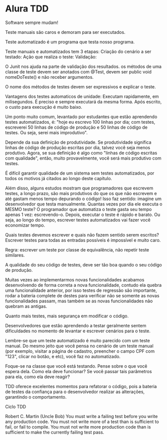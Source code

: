 # Alura TDD

Software sempre mudam!

Teste manuais são caros e demoram para ser executados.

Teste automatizado é um programa que testa nosso programa. 

Teste manuais e automatizados tem 3 etapas:
Criação do cenário a ser testado:
Ação que realiza o teste:
Validação:

O Junit nos ajuda na parte de validação dos resultados. 
os métodos de uma classe de teste devem ser anotados com @Test,
devem ser public void nomeDoTeste() e não receber argumentos.

O nome dos métodos de testes devem ser expressivos e explicar o teste.

Vantagens dos testes automaticos de unidade:
Executam rapidamente, em milisegundos.
É preciso e sempre executará da mesma forma.
Após escrito, o custo para execução é muito baixo. 

Um ponto muito comum, levantado por estudantes que estão aprendendo testes automatizados, é: "hoje eu escrevo 100 linhas por dia; com testes, escreverei 50 linhas de código de produção e 50 linhas de código de testes. Ou seja, serei mais improdutivo".

Depende da sua definição de produtividade. Se produtividade significa linhas de código de produção escritas por dia, talvez você seja menos produtivo. Agora, se sua definição é algo como "linhas de código escritas com qualidade", então, muito provavelmente, você será mais produtivo com testes.

É difícil garantir qualidade de um sistema sem testes automatizados, por todos os motivos já citados ao longo deste capítulo.

Além disso, alguns estudos mostram que programadores que escrevem testes, a longo prazo, são mais produtivos do que os que não escrevem e até gastam menos tempo depurando o código! Isso faz sentido: imagine um desenvolvedor que testa manualmente. Quantas vezes por dia ele executa o MESMO teste? O programador que automatiza o teste gasta seu tempo apenas 1 vez: escrevendo-o. Depois, executar o teste é rápido e barato. Ou seja, ao longo do tempo, escrever testes automatizados vai fazer você economizar tempo.


Quais testes devemos escrever e quais não fazem sentido serem escritos? 
Escrever testes para todas as entradas possíveis é impossível e muito caro. 

Regra: escrever um teste por classe de equivalência, não repetir teste similares. 

A qualidade do seu código de testes, deve ser tão boa quando o seu código de produção.


Muitas vezes ao implementarmos novas funcionalidades acabamos desenvolvendo de forma correta a nova funcionalidade, contudo ela quebra uma funcionalidade anterior, por isso testes de regressão são importante, rodar a bateria complete de destes para verificar não se somente as novas funcionalidades passam, mas também se as novas funcionalidades não quebram as antigas. 

Quanto mais testes, mais segurança em modificar o código. 

Desenvolvedores que estão aprendendo a testar geralmente sentem dificuldades no momento de levantar e escrever cenários para o teste.

Lembre-se que um teste automatizado é muito parecido com um teste manual. Do mesmo jeito que você pensa no cenário de um teste manual (por exemplo, visitar a página de cadastro, preencher o campo CPF com "123", clicar no botão, e etc), você faz no automatizado.

Foque-se na classe que você está testando. Pense sobre o que você espera dela. Como ela deve funcionar? Se você passar tais parâmetros para ela, como ela deve reagir?

TDD oferece excelentes momentos para refatorar o código, pois a bateria de testes da confiança para o desenvolvedor realizar as alterações, garantindo o comportamento. 

Ciclo TDD 

Robert C. Martin (Uncle Bob)
You must write a failing test before you write any production code.
You must not write more of a test than is sufficient to fail, or fail to compile.
You must not write more production code than is sufficient to make the currently failing test pass.